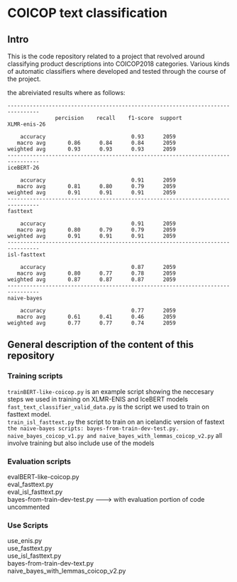 # COICOP text classification

## Intro

This is the code repository related to a project that revolved around classifying product descriptions into COICOP2018 categories. Various kinds of automatic classifiers where developed and tested through the course of the project.

the abreiviated results where as follows:
```
--------------------------------------------------------------------------------
               percision    recall    f1-score  support
XLMR-enis-26

    accuracy                           0.93      2059
   macro avg       0.86      0.84      0.84      2059
weighted avg       0.93      0.93      0.93      2059
--------------------------------------------------------------------------------
iceBERT-26

    accuracy                           0.91      2059
   macro avg       0.81      0.80      0.79      2059
weighted avg       0.91      0.91      0.91      2059
--------------------------------------------------------------------------------
fasttext

    accuracy                           0.91      2059
   macro avg       0.80      0.79      0.79      2059
weighted avg       0.91      0.91      0.91      2059
--------------------------------------------------------------------------------
isl-fasttext

    accuracy                           0.87      2059
   macro avg       0.80      0.77      0.78      2059
weighted avg       0.87      0.87      0.87      2059
--------------------------------------------------------------------------------
naive-bayes

    accuracy                           0.77      2059
   macro avg       0.61      0.41      0.46      2059
weighted avg       0.77      0.77      0.74      2059
```

## General description of the content of this repository

### Training scripts

```trainBERT-like-coicop.py``` is an example script showing the neccesary steps we used in training on XLMR-ENIS and IceBERT models\
```fast_text_classifier_valid_data.py``` is the script we used to train on fasttext model.\
```train_isl_fasttext.py``` the script to train on an icelandic version of fastext\
```the naive-bayes scripts: bayes-from-train-dev-test.py. naive_bayes_coicop_v1.py and naive_bayes_with_lemmas_coicop_v2.py``` all involve training but also include use of the models


### Evaluation scripts
evalBERT-like-coicop.py\
eval_fasttext.py\
eval_isl_fasttext.py\
bayes-from-train-dev-test.py ---> with evaluation portion of code uncommented

### Use Scripts
use_enis.py\
use_fasttext.py\
use_isl_fasttext.py\
bayes-from-train-dev-text.py\
naive_bayes_with_lemmas_coicop_v2.py

